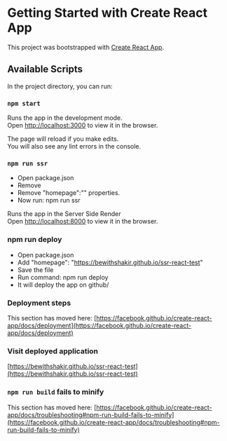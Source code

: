 # Getting Started with Create React App

This project was bootstrapped with [Create React App](https://github.com/facebook/create-react-app).

## Available Scripts

In the project directory, you can run:

### `npm start`

Runs the app in the development mode.\
Open [http://localhost:3000](http://localhost:3000) to view it in the browser.

The page will reload if you make edits.\
You will also see any lint errors in the console.

### `npm run ssr`
- Open package.json
- Remove 
- Remove "homepage":"" properties.
- Now run: npm run ssr

Runs the app in the Server Side Render\
Open [http://localhost:8000](http://localhost:8000) to view it in the browser.


### npm run deploy

- Open package.json
- Add "homepage": "https://bewithshakir.github.io/ssr-react-test"
- Save the file
- Run command: npm run deploy
- It will deploy the app on github/


### Deployment steps

This section has moved here: [https://facebook.github.io/create-react-app/docs/deployment](https://facebook.github.io/create-react-app/docs/deployment)


### Visit deployed application
[https://bewithshakir.github.io/ssr-react-test](https://bewithshakir.github.io/ssr-react-test)



### `npm run build` fails to minify

This section has moved here: [https://facebook.github.io/create-react-app/docs/troubleshooting#npm-run-build-fails-to-minify](https://facebook.github.io/create-react-app/docs/troubleshooting#npm-run-build-fails-to-minify)
